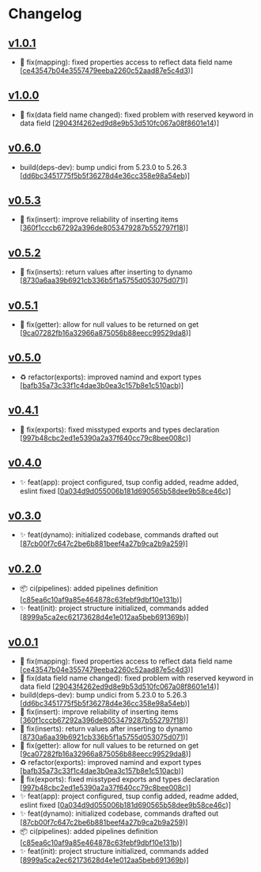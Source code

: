 # Changelog


## [v1.0.1](https://github.com/sladg/serverless-kv/compare/v1.0.0...v1.0.1)

* 🐛 fix(mapping): fixed properties access to reflect data field name [[ce43547b04e3557479eeba2260c52aad87e5c4d3](https://github.com/sladg/serverless-kv/commit/ce43547b04e3557479eeba2260c52aad87e5c4d3))]


## [v1.0.0](https://github.com/sladg/serverless-kv/compare/v0.6.0...v1.0.0)

* 🐛 fix(data field name changed): fixed problem with reserved keyword in data field [[29043f4262ed9d8e9b53d510fc067a08f8601e14](https://github.com/sladg/serverless-kv/commit/29043f4262ed9d8e9b53d510fc067a08f8601e14))]


## [v0.6.0](https://github.com/sladg/serverless-kv/compare/v0.5.3...v0.6.0)

* build(deps-dev): bump undici from 5.23.0 to 5.26.3 [[dd6bc3451775f5b5f36278d4e36cc358e98a54eb](https://github.com/sladg/serverless-kv/commit/dd6bc3451775f5b5f36278d4e36cc358e98a54eb))]


## [v0.5.3](https://github.com/sladg/serverless-kv/compare/v0.5.2...v0.5.3)

* 🐛 fix(insert): improve reliability of inserting items [[360f1cccb67292a396de8053479287b552797f18](https://github.com/sladg/serverless-kv/commit/360f1cccb67292a396de8053479287b552797f18))]


## [v0.5.2](https://github.com/sladg/serverless-kv/compare/v0.5.1...v0.5.2)

* 🐛 fix(inserts): return values after inserting to dynamo [[8730a6aa39b6921cb336b5f1a5755d053075d071](https://github.com/sladg/serverless-kv/commit/8730a6aa39b6921cb336b5f1a5755d053075d071))]


## [v0.5.1](https://github.com/sladg/serverless-kv/compare/v0.5.0...v0.5.1)

* 🐛 fix(getter): allow for null values to be returned on get [[9ca07282fb16a32966a875056b88eecc99529da8](https://github.com/sladg/serverless-kv/commit/9ca07282fb16a32966a875056b88eecc99529da8))]


## [v0.5.0](https://github.com/sladg/serverless-kv/compare/v0.4.1...v0.5.0)

* ♻️ refactor(exports): improved namind and export types [[bafb35a73c33f1c4dae3b0ea3c157b8e1c510acb](https://github.com/sladg/serverless-kv/commit/bafb35a73c33f1c4dae3b0ea3c157b8e1c510acb))]


## [v0.4.1](https://github.com/sladg/serverless-kv/compare/v0.4.0...v0.4.1)

* 🐛 fix(exports): fixed misstyped exports and types declaration [[997b48cbc2ed1e5390a2a37f640cc79c8bee008c](https://github.com/sladg/serverless-kv/commit/997b48cbc2ed1e5390a2a37f640cc79c8bee008c))]


## [v0.4.0](https://github.com/sladg/serverless-kv/compare/v0.3.0...v0.4.0)

* ✨ feat(app): project configured, tsup config added, readme added, eslint fixed [[0a034d9d055006b181d690565b58dee9b58ce46c](https://github.com/sladg/serverless-kv/commit/0a034d9d055006b181d690565b58dee9b58ce46c))]


## [v0.3.0](https://github.com/sladg/serverless-kv/compare/v0.2.0...v0.3.0)

* ✨ feat(dynamo): initialized codebase, commands drafted out [[87cb00f7c647c2be6b881beef4a27b9ca2b9a259](https://github.com/sladg/serverless-kv/commit/87cb00f7c647c2be6b881beef4a27b9ca2b9a259))]


## [v0.2.0](https://github.com/sladg/serverless-kv/compare/v0.0.1...v0.2.0)

* 📦 ci(pipelines): added pipelines definition [[c85ea6c10af9a85e464878c63febf9dbf10e131b](https://github.com/sladg/serverless-kv/commit/c85ea6c10af9a85e464878c63febf9dbf10e131b))]
* ✨ feat(init): project structure initialized, commands added [[8999a5ca2ec62173628d4e1e012aa5beb691369b](https://github.com/sladg/serverless-kv/commit/8999a5ca2ec62173628d4e1e012aa5beb691369b))]


## [v0.0.1](https://github.com/sladg/serverless-kv/compare/v0.0.1)

* 🐛 fix(mapping): fixed properties access to reflect data field name [[ce43547b04e3557479eeba2260c52aad87e5c4d3](https://github.com/sladg/serverless-kv/commit/ce43547b04e3557479eeba2260c52aad87e5c4d3))]
* 🐛 fix(data field name changed): fixed problem with reserved keyword in data field [[29043f4262ed9d8e9b53d510fc067a08f8601e14](https://github.com/sladg/serverless-kv/commit/29043f4262ed9d8e9b53d510fc067a08f8601e14))]
* build(deps-dev): bump undici from 5.23.0 to 5.26.3 [[dd6bc3451775f5b5f36278d4e36cc358e98a54eb](https://github.com/sladg/serverless-kv/commit/dd6bc3451775f5b5f36278d4e36cc358e98a54eb))]
* 🐛 fix(insert): improve reliability of inserting items [[360f1cccb67292a396de8053479287b552797f18](https://github.com/sladg/serverless-kv/commit/360f1cccb67292a396de8053479287b552797f18))]
* 🐛 fix(inserts): return values after inserting to dynamo [[8730a6aa39b6921cb336b5f1a5755d053075d071](https://github.com/sladg/serverless-kv/commit/8730a6aa39b6921cb336b5f1a5755d053075d071))]
* 🐛 fix(getter): allow for null values to be returned on get [[9ca07282fb16a32966a875056b88eecc99529da8](https://github.com/sladg/serverless-kv/commit/9ca07282fb16a32966a875056b88eecc99529da8))]
* ♻️ refactor(exports): improved namind and export types [[bafb35a73c33f1c4dae3b0ea3c157b8e1c510acb](https://github.com/sladg/serverless-kv/commit/bafb35a73c33f1c4dae3b0ea3c157b8e1c510acb))]
* 🐛 fix(exports): fixed misstyped exports and types declaration [[997b48cbc2ed1e5390a2a37f640cc79c8bee008c](https://github.com/sladg/serverless-kv/commit/997b48cbc2ed1e5390a2a37f640cc79c8bee008c))]
* ✨ feat(app): project configured, tsup config added, readme added, eslint fixed [[0a034d9d055006b181d690565b58dee9b58ce46c](https://github.com/sladg/serverless-kv/commit/0a034d9d055006b181d690565b58dee9b58ce46c))]
* ✨ feat(dynamo): initialized codebase, commands drafted out [[87cb00f7c647c2be6b881beef4a27b9ca2b9a259](https://github.com/sladg/serverless-kv/commit/87cb00f7c647c2be6b881beef4a27b9ca2b9a259))]
* 📦 ci(pipelines): added pipelines definition [[c85ea6c10af9a85e464878c63febf9dbf10e131b](https://github.com/sladg/serverless-kv/commit/c85ea6c10af9a85e464878c63febf9dbf10e131b))]
* ✨ feat(init): project structure initialized, commands added [[8999a5ca2ec62173628d4e1e012aa5beb691369b](https://github.com/sladg/serverless-kv/commit/8999a5ca2ec62173628d4e1e012aa5beb691369b))]